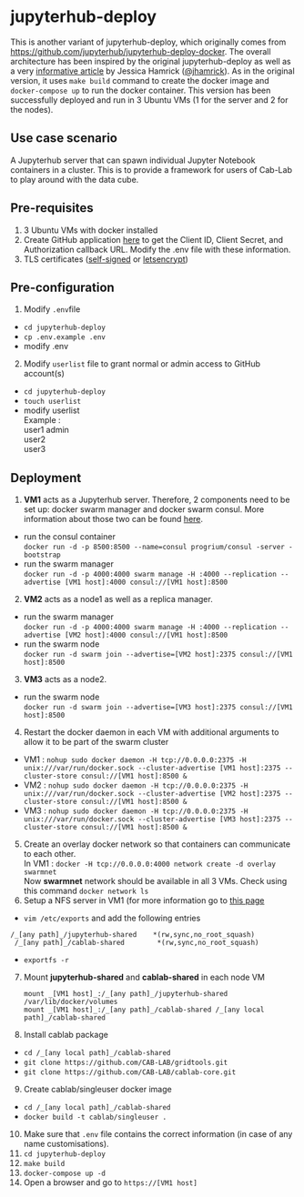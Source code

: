 # jupyterhub-deploy

This is another variant of jupyterhub-deploy, which originally comes from https://github.com/jupyterhub/jupyterhub-deploy-docker. The overall architecture has been inspired by the original jupyterhub-deploy as well as a very [informative article](https://developer.rackspace.com/blog/deploying-jupyterhub-for-education/) by Jessica Hamrick ([@jhamrick](https://github.com/jhamrick)). As in the original version, it uses ``make build`` command to create the docker image and ``docker-compose up`` to run the docker container. This version has been successfully deployed and run in 3 Ubuntu VMs (1 for the server and 2 for the nodes).

## Use case scenario
A Jupyterhub server that can spawn individual Jupyter Notebook containers in a cluster. This is to provide a framework for users of Cab-Lab to play around with the data cube. 

## Pre-requisites
1. 3 Ubuntu VMs with docker installed
2. Create GitHub application [here](https://github.com/settings/applications/new) to get the Client ID, Client Secret, and Authorization callback URL. Modify the .env file with these information.
3. TLS certificates ([self-signed](https://jupyter-notebook.readthedocs.io/en/latest/public_server.html#using-ssl-for-encrypted-communication) or [letsencrypt](https://letsencrypt.org/))

## Pre-configuration
1. Modify `.env`file  
  * `cd jupyterhub-deploy`  
  * `cp .env.example .env`  
  * modify .env
2. Modify `userlist` file to grant normal or admin access to GitHub account(s)  
  * `cd jupyterhub-deploy`  
  * `touch userlist`
  * modify userlist  
     Example :  
     user1 admin  
     user2  
     user3

## Deployment
1. **VM1** acts as a Jupyterhub server. Therefore, 2 components need to be set up: docker swarm manager and docker swarm consul. More information about those two can be found [here](https://docs.docker.com/swarm/install-manual/).
  * run the consul container  
     ```docker run -d -p 8500:8500 --name=consul progrium/consul -server -bootstrap```
  * run the swarm manager  
      ```docker run -d -p 4000:4000 swarm manage -H :4000 --replication --advertise [VM1 host]:4000 consul://[VM1 host]:8500```
2. **VM2** acts as a node1 as well as a replica manager. 
  * run the swarm manager  
     ```docker run -d -p 4000:4000 swarm manage -H :4000 --replication --advertise [VM2 host]:4000 consul://[VM1 host]:8500```
  * run the swarm node  
     ```docker run -d swarm join --advertise=[VM2 host]:2375 consul://[VM1 host]:8500```
3. **VM3** acts as a node2.
  * run the swarm node  
     ```docker run -d swarm join --advertise=[VM3 host]:2375 consul://[VM1 host]:8500```
4. Restart the docker daemon in each VM with additional arguments to allow it to be part of the swarm cluster  
  * VM1 : `nohup sudo docker daemon -H tcp://0.0.0.0:2375 -H unix:///var/run/docker.sock --cluster-advertise [VM1 host]:2375 --cluster-store consul://[VM1 host]:8500 &`  
  * VM2 : `nohup sudo docker daemon -H tcp://0.0.0.0:2375 -H unix:///var/run/docker.sock --cluster-advertise [VM2 host]:2375 --cluster-store consul://[VM1 host]:8500 &`  
  * VM3 : `nohup sudo docker daemon -H tcp://0.0.0.0:2375 -H unix:///var/run/docker.sock --cluster-advertise [VM3 host]:2375 --cluster-store consul://[VM1 host]:8500 &`
5. Create an overlay docker network so that containers can communicate to each other.  
   In VM1 : ```docker -H tcp://0.0.0.0:4000 network create -d overlay swarmnet```  
   Now **swarmnet** network should be available in all 3 VMs. Check using this command `docker network ls`
6. Setup a NFS server in VM1 (for more information go to [this page](http://www.tldp.org/HOWTO/NFS-HOWTO/server.html)  
  * ``vim /etc/exports`` and add the following entries
 <pre><code>/_[any path]_/jupyterhub-shared    *(rw,sync,no_root_squash)  
 /_[any path]_/cablab-shared        *(rw,sync,no_root_squash)</pre></code>
  * ``exportfs -r``
7. Mount **jupyterhub-shared** and **cablab-shared** in each node VM  
   <pre><code>mount _[VM1 host]_:/_[any path]_/jupyterhub-shared /var/lib/docker/volumes
   mount _[VM1 host]_:/_[any path]_/cablab-shared /_[any local path]_/cablab-shared</code></pre>
8. Install cablab package  
  * `cd /_[any local path]_/cablab-shared`  
  * `git clone https://github.com/CAB-LAB/gridtools.git`  
  * `git clone https://github.com/CAB-LAB/cablab-core.git`
9. Create cablab/singleuser docker image  
  * `cd /_[any local path]_/cablab-shared`  
  * `docker build -t cablab/singleuser .`  
10. Make sure that `.env` file contains the correct information (in case of any name customisations). 
11. `cd jupyterhub-deploy`
12. `make build`
13. `docker-compose up -d`
14. Open a browser and go to `https://[VM1 host]`
